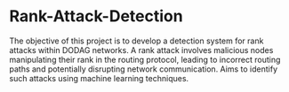 # Rank-Attack-Detection
The objective of this project is to develop a detection system for rank attacks within DODAG networks. A rank attack involves malicious nodes manipulating their rank in the routing protocol, leading to incorrect routing paths and potentially disrupting network communication. Aims to identify such attacks using machine learning techniques.
